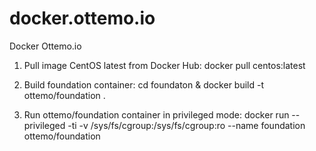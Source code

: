 # docker.ottemo.io
Docker Ottemo.io

1. Pull image CentOS latest from Docker Hub:
    docker pull centos:latest

2. Build foundation container:
    cd foundaton & docker build -t ottemo/foundation .

3. Run ottemo/foundation container in privileged mode:
    docker run --privileged -ti -v /sys/fs/cgroup:/sys/fs/cgroup:ro --name foundation ottemo/foundation
